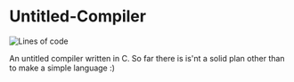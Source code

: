 # Untitled-Compiler
![Lines of code](https://img.shields.io/tokei/lines/github/ScriptLineStudios/Untitled-Compiler)

An untitled compiler written in C. So far there is is'nt a solid plan other than to make a simple language :)
